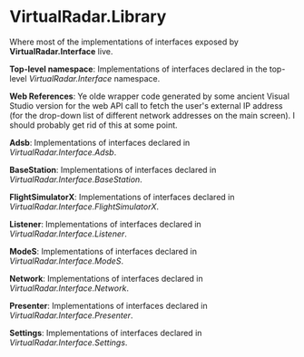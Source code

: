 ﻿# VirtualRadar.Library
Where most of the implementations of interfaces exposed by **VirtualRadar.Interface** live.

**Top-level namespace**: Implementations of interfaces declared in the top-level
*VirtualRadar.Interface* namespace.

**Web References**: Ye olde wrapper code generated by some ancient Visual Studio version for the
web API call to fetch the user's external IP address (for the drop-down list of different network
addresses on the main screen). I should probably get rid of this at some point.

**Adsb**: Implementations of interfaces declared in *VirtualRadar.Interface.Adsb*.

**BaseStation**: Implementations of interfaces declared in *VirtualRadar.Interface.BaseStation*.

**FlightSimulatorX**: Implementations of interfaces declared in *VirtualRadar.Interface.FlightSimulatorX*.

**Listener**: Implementations of interfaces declared in *VirtualRadar.Interface.Listener*.

**ModeS**: Implementations of interfaces declared in *VirtualRadar.Interface.ModeS*.

**Network**: Implementations of interfaces declared in *VirtualRadar.Interface.Network*.

**Presenter**: Implementations of interfaces declared in *VirtualRadar.Interface.Presenter*.

**Settings**: Implementations of interfaces declared in *VirtualRadar.Interface.Settings*.
